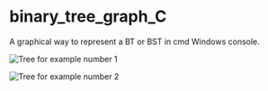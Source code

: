 # binary_tree_graph_C
 A graphical way to represent a BT or BST in cmd Windows console.

![Tree for example number 1](https://github.com/fritzlerilan/binary_tree_graph_C/blob/main/images/Tree1.PNG)


![Tree for example number 2](https://github.com/fritzlerilan/binary_tree_graph_C/blob/main/images/Tree2.PNG)

